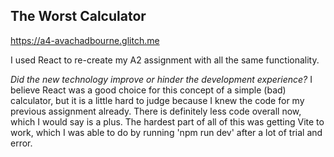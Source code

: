 ## The Worst Calculator

https://a4-avachadbourne.glitch.me

I used React to re-create my A2 assignment with all the same functionality.

*Did the new technology improve or hinder the development experience?* I believe React was a good choice for this concept of a simple (bad) calculator, but it is a little hard to judge because I knew the code for my previous assignment already. There is definitely less code overall now, which I would say is a plus. The hardest part of all of this was getting Vite to work, which I was able to do by running 'npm run dev' after a lot of trial and error.
